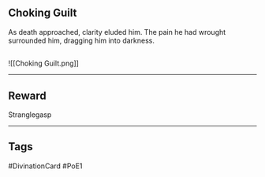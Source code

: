 ## Choking Guilt
As death approached, clarity eluded him. The pain he had wrought surrounded him, dragging him into darkness.
## 
![[Choking Guilt.png]]

---
## Reward
Stranglegasp

---
## Tags
#DivinationCard
#PoE1